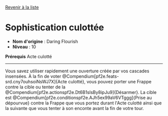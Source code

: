 [Revenir à la liste](list.md)

# Sophistication culottée

 * **Nom d'origine** : Daring Flourish
 * **Niveau** : 10


<p><span id="ctl00_MainContent_DetailedOutput"><strong>Prérequis</strong> Acte culotté<br></span></p>
<hr>
<p>Vous savez utiliser rapidement une ouverture créée par vos cascades insensées. À la fin de voter @Compendium[pf2e.feats-srd.cny7ouhsoiNsWJ7X]{Acte culotté}, vous pouvez porter une Frappe contre la cible ou tenter de la @Compendium[pf2e.actionspf2e.Dt6B1slsBy8ipJu9]{Désarmer}. La cible est @Compendium[pf2e.conditionspf2e.AJh5ex99aV6VTggg]{Prise au dépourvue} contre la Frappe que vous portez durant l'Acte culotté ainsi que la suivante que vous tenter à son enconte avant la fin de votre tour.&nbsp;</p>